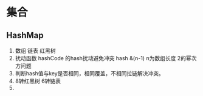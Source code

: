 # 集合

## HashMap

1. 数组 链表 红黑树
2. 扰动函数 hashCode 的hash扰动避免冲突 hash &(n-1) n为数组长度 2的幂次方问题
3. 判断hash值与key是否相同，相同覆盖，不相同拉链解决冲突。
4. 8转红黑树 6转链表
5. 